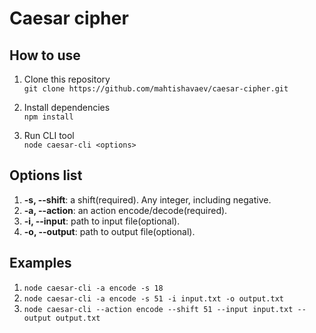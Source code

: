 # Caesar cipher

## How to use

1. Clone this repository  
   `git clone https://github.com/mahtishavaev/caesar-cipher.git`

2. Install dependencies  
   `npm install`

3. Run CLI tool  
   `node caesar-cli <options>`

## Options list

1.  **-s, --shift**: a shift(required). Any integer, including negative.
2.  **-a, --action**: an action encode/decode(required).
3.  **-i, --input**: path to input file(optional).
4.  **-o, --output**: path to output file(optional).

## Examples

1. `node caesar-cli -a encode -s 18`
2. `node caesar-cli -a encode -s 51 -i input.txt -o output.txt`
3. `node caesar-cli --action encode --shift 51 --input input.txt --output output.txt`
